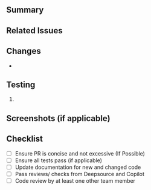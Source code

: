 <!-- Contact WeatherboySuper if you need assistance filling this out -->

## Summary
<!-- A brief summary of what the PR does -->


## Related Issues
<!-- List any related issues or tickets (e.g., "Closes #123") -->


## Changes
<!-- A detailed list of changes made in the PR -->
- 

## Testing
<!-- Instructions on how to test the changes -->
1. 

## Screenshots (if applicable)
<!-- Include screenshots or GIFs if the PR changes the UI -->


## Checklist
<!-- A checklist to ensure all necessary steps are completed -->
- [ ] Ensure PR is concise and not excessive (If Possible)
- [ ] Ensure all tests pass (if applicable)
- [ ] Update documentation for new and changed code
- [ ] Pass reviews/ checks from Deepsource and Copilot
- [ ] Code review by at least one other team member
